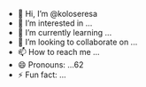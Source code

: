 - 👋 Hi, I’m @koloseresa
- 👀 I’m interested in ...
- 🌱 I’m currently learning ...
- 💞️ I’m looking to collaborate on ...
- 📫 How to reach me ...
- 😄 Pronouns: ...62
- ⚡ Fun fact: ...

<!---
koloseresa/koloseresa is a ✨ special ✨ repository because its `README.md` (this file) appears on your GitHub profvvile.
You can click the Preview link to take a look at your changes.
--->
